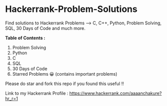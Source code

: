 # Hackerrank-Problem-Solutions

Find solutions to Hackerrank Problems --> C, C++, Python, Problem Solving, SQL, 30 Days of Code and much more.

<b>Table of Contents :</b>
<ol>
  <li>Problem Solving</li>
  <li>Python</li>
  <li>C</li>
  <li>SQL</li>
  <li>30 Days of Code</li>
  <li>Starred Problems 😀 (contains important problems)</li>
</ol>

Please do star and fork this repo if you found this useful !!

Link to my Hackerrank Profile : https://www.hackerrank.com/aaaanchakure?hr_r=1 
